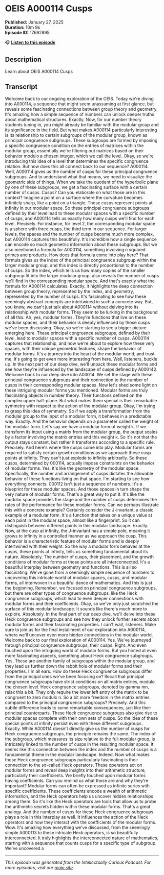 # OEIS A000114 Cusps

**Published:** January 27, 2025  
**Duration:** 10m 9s  
**Episode ID:** 17692895

🎧 **[Listen to this episode](https://intellectuallycurious.buzzsprout.com/2529712/episodes/17692895-oeis-a000114-cusps)**

## Description

Learn about OEIS A000114 Cusps

## Transcript

Welcome back to our ongoing exploration of the OEIS. Today we're diving into A000114, a sequence that might seem unassuming at first glance, but reveals some fascinating connections between group theory and geometry. It's amazing how a simple sequence of numbers can unlock deeper truths about mathematical structures. Exactly. Now, for our number theory students tuning in, you might already be familiar with the modular group and its significance in the field. But what makes A000114 particularly interesting is its relationship to certain subgroups of the modular group, known as principal congruence subgroups. These subgroups are formed by imposing a specific congruence condition on the entries of matrices within the modular group, essentially we're filtering out matrices based on their behavior modulo a chosen integer, which we call the level. Okay, so we're introducing this idea of a level that determines the specific congruence relation. But how does this all connect back to our sequence? A000114. Well, A000114 gives us the number of cusps for these principal congruence subgroups. And to understand what that means, we need to visualize the geometric side of things. When we take the quotient of the hyperbolic plane by one of these subgroups, we get a fascinating surface with a certain number of cusps. Cusps? Can you elaborate on what those are in this context? Imagine a point on a surface where the curvature becomes infinitely sharp, like a point on a triangle. These cusps represent points at infinity in our modular space. So these principal congruence subgroups defined by their level lead to these modular spaces with a specific number of cusps, and A000114 tells us exactly how many cusps we'll find for each level. Precisely. For instance, for level 2, the corresponding modular space is a sphere with three cusps, the third term in our sequence. For larger levels, the spaces and the number of cusps become much more complex, but A000114 captures this beautifully. It's incredible how a single sequence can encode so much geometric information about these subgroups. But we also mentioned a formula for A000114, something involving n squared primes and products. How does that formula come into play here? That formula gives us the index of the principal congruence subgroup within the larger modular group, and this index is directly proportional to the number of cusps. So the index, which tells us how many copies of the smaller subgroup fit into the larger modular group, also reveals the number of cusps we'll find in the corresponding modular space. And that's exactly what the formula for A000114 calculates. Exactly. It highlights the deep connection between group theory, represented by the index, and geometry, represented by the number of cusps. It's fascinating to see how these seemingly abstract concepts are intertwined in such a concrete way. But, you know, we can't just talk about A000114 without delving into its relationship with modular forms. They seem to be lurking in the background of all this. Ah, yes, modular forms. They're functions that live on these modular spaces, and their behavior is deeply influenced by those cusps we've been discussing. Okay, so we're starting to see a bigger picture emerging here. These principal congruence subgroups, defined by their level, lead to modular spaces with a specific number of cusps. A000114 captures that relationship, and now we're about to explore how these very spaces, with their unique geometric features, shape the behavior of modular forms. It's a journey into the heart of the modular world, and trust me, it's going to get even more interesting from here. Well, listeners, buckle up. In the next part of our deep dive, we'll unpack these modular forms and see how they're influenced by the landscape of cusps defined by A000142. Welcome back to our deep dive into A00014. We set the stage with these principal congruence subgroups and their connection to the number of cusps in their corresponding modular spaces. Now let's shed some light on these intriguing modular forms you mentioned. Modular forms are truly fascinating objects in number theory. Their functions defined on the complex upper half-plane. But what makes them special is their remarkable symmetry with respect to the action of the modular group. Okay, I'm trying to grasp this idea of symmetry. So if we apply a transformation from the modular group to the input of a modular form, it behaves in a predictable way. Exactly. And the behavior depends on a parameter called the weight of the modular form. Let's say we have a modular form of weight k. If we transform its input using a matrix from the modular group, the output scales by a factor involving the matrix entries and this weight k. So it's not that the output stays constant, but rather it transforms according to a specific rule. Precisely. And here's where the cusps come into play. Modular forms are required to satisfy certain growth conditions as we approach these cusp points at infinity. They can't just explode to infinity arbitrarily. So these cusps, determined by 000114, actually impose constraints on the behavior of modular forms. Yes, it's like the geometry of the modular space. Specifically, the number and arrangement of cusps dictates the allowable behavior of these functions living on that space. I'm starting to see how everything connects. 000112 isn't just a sequence of numbers. It's a blueprint for these modular spaces. And those spaces in turn shape the very nature of modular forms. That's a great way to put it. It's like the modular space provides the stage and the number of cusps determines the rules of the performance for these modular forms. Can we perhaps illustrate this with a concrete example? Certainly consider the J-invariant, a classic example of a modular form. It's a function that takes on a unique value at each point in the modular space, almost like a fingerprint. So it can distinguish between different points in this modular landscape. Exactly. Now, at the cusp at infinity, the J-invariant has a simple pole, meaning it grows to infinity in a controlled manner as we approach the cusp. This behavior is a characteristic feature of modular forms and is deeply intertwined with their weight. So the way a modular form behaves at the cusps, these points at infinity, tells us something fundamental about its nature. Absolutely. The number of cusps, their placement, and the growth conditions of modular forms at these points are all interconnected. It's a beautiful interplay between geometry and functions. This is all so fascinating. We've gone from a seemingly simple sequence of numbers to uncovering this intricate world of modular spaces, cusps, and modular forms, all interwoven in a beautiful dance of mathematics. And this is just the beginning. Remember, we focused on principal congruence subgroups, but there are other types of congruence subgroups, like the Heck congruence subgroups, which lead to even deeper connections with modular forms and their coefficients. Okay, so we've only just scratched the surface of this modular landscape. It sounds like there's much more to explore. Absolutely. In the final part of our deep dive, we'll delve into these Heck congruence subgroups and see how they unlock further secrets about modular forms and their fascinating properties. I can't wait, listeners. Make sure to join us for the final installment of our exploration into A000114, where we'll uncover even more hidden connections in the modular world. Welcome back to our final exploration of A000114. Yes. We've journeyed through principal congruence subgroups, their cusps. Right. And even touched upon the intriguing world of modular forms. But you hinted at even more fascinating aspects, something about Heck congruence subgroups. Yes. These are another family of subgroups within the modular group, and they lead us further down the rabbit hole of modular forms and their properties. I'm all ears. How do these Heck congruence subgroups differ from the principal ones we've been focusing on? Recall that principal congruence subgroups have strict conditions on all matrix entries, modulo the chosen level. Heck congruence subgroups, denoted by gamma mn, relax this a bit. They only require the lower left entry of the matrix to be congruent to zero modulo n. So a bit more freedom in the matrix entries compared to the principal congruence subgroups? Precisely. And this subtle difference leads to some remarkable consequences, just like their principal counterparts. These Heck congruence subgroups also give rise to modular spaces complete with their own sets of cusps. So the idea of these special points at infinity persist even with these different subgroups. Exactly. While A000114 doesn't directly give us the number of cusps for Heck congruence subgroups, the principle remains the same. The index of the subgroup, which measures its size relative to the full modular group, is intricately linked to the number of cusps in the resulting modular space. It seems like this connection between the index and the number of cusps is a fundamental theme in the modular landscape. Indeed. Now what makes these Heck congruence subgroups particularly fascinating is their connection to the so-called Heck operators. These operators act on modular forms and reveal deep insights into their arithmetic structure, particularly their coefficients. We briefly touched upon modular forms having coefficients. Can you remind us what those are and why they're important? Modular forms can often be expressed as infinite series with specific coefficients. These coefficients encode a wealth of arithmetic information, and the Heck operators help us uncover hidden relationships among them. So it's like the Heck operators are tools that allow us to probe the arithmetic secrets hidden within these modular forms. That's a great analogy. And the number of cusps for these Heck congruence subgroups plays a role in this interplay as well. It influences the action of the Heck operators and how they interact with the coefficients of the modular forms. Wow. It's amazing how everything we've discussed, from the seemingly simple A000113 to these intricate Heck operators, is so beautifully interconnected. It truly highlights the interconnected nature of mathematics, starting with a sequence that counts cusps for a specific type of subgroup. We've uncovered a

---
*This episode was generated from the Intellectually Curious Podcast. For more episodes, visit our [main site](https://intellectuallycurious.buzzsprout.com).*
